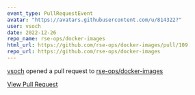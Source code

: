 ```yaml
---
event_type: PullRequestEvent
avatar: "https://avatars.githubusercontent.com/u/814322?"
user: vsoch
date: 2022-12-26
repo_name: rse-ops/docker-images
html_url: https://github.com/rse-ops/docker-images/pull/109
repo_url: https://github.com/rse-ops/docker-images
---
```


<a href='https://github.com/vsoch' target='_blank'>vsoch</a> opened a pull request to <a href='https://github.com/rse-ops/docker-images' target='_blank'>rse-ops/docker-images</a>

<a href='https://github.com/rse-ops/docker-images/pull/109' target='_blank'>View Pull Request</a>